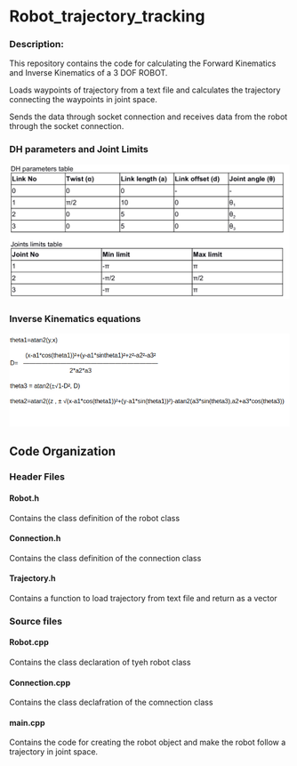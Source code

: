 # Robot_trajectory_tracking
### Description: 
This repository contains the code for calculating the Forward Kinematics and Inverse Kinematics of a 3 DOF ROBOT.

Loads waypoints of trajectory from a text file and calculates the trajectory connecting the waypoints in joint space.

Sends the data through socket connection and receives data from the robot through the socket connection.

### DH parameters and Joint Limits
 ![Parameter](/image/DH_table.png)
 
### Inverse Kinematics equations
 ![Parameter](/image/IK.png)
 
 ## Code Organization
 
 ### Header Files
 
 #### Robot.h
 Contains the class definition of the robot class
 
 #### Connection.h
 Contains the class definition of the connection class
 
 #### Trajectory.h
 Contains a function to load trajectory from text file and return as a vector
 
 ### Source files
 #### Robot.cpp
 Contains the class declaration of tyeh robot class
 
 #### Connection.cpp
 Contains the class declafration of the comnection class
 
 #### main.cpp
 Contains the code for creating the robot object and make the robot follow a trajectory in joint space.
 
 
 
 
 
 
